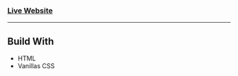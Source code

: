 ### [Live Website](https://chandan2312.github.io/PW-Webpage-Clone/)

<hr>

## Build With

- HTML
- Vanillas CSS
